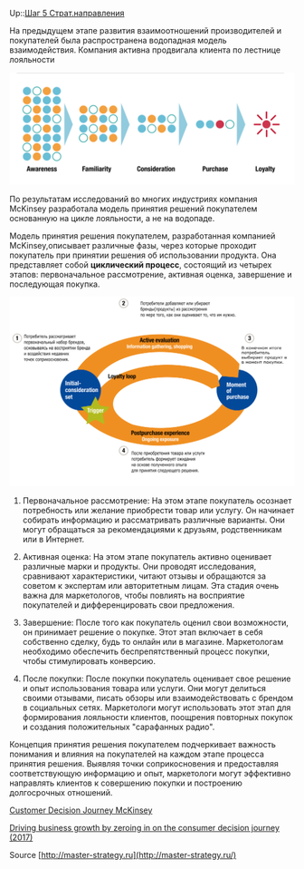 Up::[Шаг 5 Страт.направления](/404)

На предыдущем этапе развития взаимоотношений производителей и покупателей была распространена водопадная модель взаимодействия. 
Компания активна продвигала клиента по лестнице лояльности

![Pasted image 20230713113902.png](../Img_PSF/Pasted%20image%2020230713113902.png)

По результатам исследований во многих индустриях компания McKinsey разработала модель принятия решений покупателем  основанную на цикле лояльности, а не на водопаде.

Модель принятия решения покупателем, разработанная компанией McKinsey,описывает различные фазы, через которые проходит покупатель при принятии решения об использовании продукта. Она представляет собой **циклический процесс**, состоящий из четырех этапов: первоначальное рассмотрение, активная оценка, завершение и последующая покупка.

![CDJ 1.png](../Img_PSF/CDJ%201.png)

1. Первоначальное рассмотрение: На этом этапе покупатель осознает потребность или желание приобрести товар или услугу. Он начинает собирать информацию и рассматривать различные варианты. Они могут обращаться за рекомендациями к друзьям, родственникам или в Интернет.

1. Активная оценка: На этом этапе покупатель активно оценивает различные марки и продукты. Они проводят исследования, сравнивают характеристики, читают отзывы и обращаются за советом к экспертам или авторитетным лицам. Эта стадия очень важна для маркетологов, чтобы повлиять на восприятие покупателей и дифференцировать свои предложения.

1. Завершение: После того как покупатель оценил свои возможности, он принимает решение о покупке. Этот этап включает в себя собственно сделку, будь то онлайн или в магазине. Маркетологам необходимо обеспечить беспрепятственный процесс покупки, чтобы стимулировать конверсию.

1. После покупки: После покупки покупатель оценивает свое решение и опыт использования товара или услуги. Они могут делиться своими отзывами, писать обзоры или взаимодействовать с брендом в социальных сетях. Маркетологи могут использовать этот этап для формирования лояльности клиентов, поощрения повторных покупок и создания положительных "сарафанных радио".

Концепция принятия решения покупателем подчеркивает важность понимания и влияния на покупателей на каждом этапе процесса принятия решения. Выявляя точки соприкосновения и предоставляя соответствующую информацию и опыт, маркетологи могут эффективно направлять клиентов к совершению покупки и построению долгосрочных отношений.

[Customer Decision Journey McKinsey](https://www.mckinsey.com/capabilities/growth-marketing-and-sales/our-insights/the-consumer-decision-journey)

[Driving business growth by zeroing in on the consumer decision journey (2017)](https://www.mckinsey.com/capabilities/growth-marketing-and-sales/our-insights/driving-business-growth-by-zeroing-in-on-the-consumer-decision-journey)

Source [http://master-strategy.ru](http://master-strategy.ru/)
